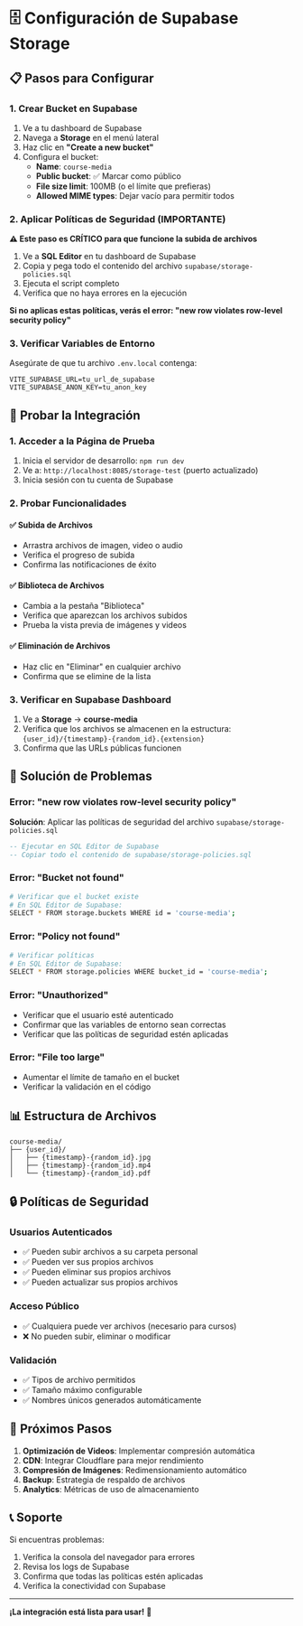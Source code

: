 # 🗄️ Configuración de Supabase Storage

## 📋 Pasos para Configurar

### 1. Crear Bucket en Supabase

1. Ve a tu dashboard de Supabase
2. Navega a **Storage** en el menú lateral
3. Haz clic en **"Create a new bucket"**
4. Configura el bucket:
   - **Name**: `course-media`
   - **Public bucket**: ✅ Marcar como público
   - **File size limit**: 100MB (o el límite que prefieras)
   - **Allowed MIME types**: Dejar vacío para permitir todos

### 2. Aplicar Políticas de Seguridad (IMPORTANTE)

**⚠️ Este paso es CRÍTICO para que funcione la subida de archivos**

1. Ve a **SQL Editor** en tu dashboard de Supabase
2. Copia y pega todo el contenido del archivo `supabase/storage-policies.sql`
3. Ejecuta el script completo
4. Verifica que no haya errores en la ejecución

**Si no aplicas estas políticas, verás el error: "new row violates row-level security policy"**

### 3. Verificar Variables de Entorno

Asegúrate de que tu archivo `.env.local` contenga:

```env
VITE_SUPABASE_URL=tu_url_de_supabase
VITE_SUPABASE_ANON_KEY=tu_anon_key
```

## 🧪 Probar la Integración

### 1. Acceder a la Página de Prueba

1. Inicia el servidor de desarrollo: `npm run dev`
2. Ve a: `http://localhost:8085/storage-test` (puerto actualizado)
3. Inicia sesión con tu cuenta de Supabase

### 2. Probar Funcionalidades

#### ✅ Subida de Archivos
- Arrastra archivos de imagen, video o audio
- Verifica el progreso de subida
- Confirma las notificaciones de éxito

#### ✅ Biblioteca de Archivos
- Cambia a la pestaña "Biblioteca"
- Verifica que aparezcan los archivos subidos
- Prueba la vista previa de imágenes y videos

#### ✅ Eliminación de Archivos
- Haz clic en "Eliminar" en cualquier archivo
- Confirma que se elimine de la lista

### 3. Verificar en Supabase Dashboard

1. Ve a **Storage** → **course-media**
2. Verifica que los archivos se almacenen en la estructura: `{user_id}/{timestamp}-{random_id}.{extension}`
3. Confirma que las URLs públicas funcionen

## 🔧 Solución de Problemas

### Error: "new row violates row-level security policy"
**Solución**: Aplicar las políticas de seguridad del archivo `supabase/storage-policies.sql`

```sql
-- Ejecutar en SQL Editor de Supabase
-- Copiar todo el contenido de supabase/storage-policies.sql
```

### Error: "Bucket not found"
```bash
# Verificar que el bucket existe
# En SQL Editor de Supabase:
SELECT * FROM storage.buckets WHERE id = 'course-media';
```

### Error: "Policy not found"
```bash
# Verificar políticas
# En SQL Editor de Supabase:
SELECT * FROM storage.policies WHERE bucket_id = 'course-media';
```

### Error: "Unauthorized"
- Verificar que el usuario esté autenticado
- Confirmar que las variables de entorno sean correctas
- Verificar que las políticas de seguridad estén aplicadas

### Error: "File too large"
- Aumentar el límite de tamaño en el bucket
- Verificar la validación en el código

## 📊 Estructura de Archivos

```
course-media/
├── {user_id}/
│   ├── {timestamp}-{random_id}.jpg
│   ├── {timestamp}-{random_id}.mp4
│   └── {timestamp}-{random_id}.pdf
```

## 🔒 Políticas de Seguridad

### Usuarios Autenticados
- ✅ Pueden subir archivos a su carpeta personal
- ✅ Pueden ver sus propios archivos
- ✅ Pueden eliminar sus propios archivos
- ✅ Pueden actualizar sus propios archivos

### Acceso Público
- ✅ Cualquiera puede ver archivos (necesario para cursos)
- ❌ No pueden subir, eliminar o modificar

### Validación
- ✅ Tipos de archivo permitidos
- ✅ Tamaño máximo configurable
- ✅ Nombres únicos generados automáticamente

## 🚀 Próximos Pasos

1. **Optimización de Videos**: Implementar compresión automática
2. **CDN**: Integrar Cloudflare para mejor rendimiento
3. **Compresión de Imágenes**: Redimensionamiento automático
4. **Backup**: Estrategia de respaldo de archivos
5. **Analytics**: Métricas de uso de almacenamiento

## 📞 Soporte

Si encuentras problemas:

1. Verifica la consola del navegador para errores
2. Revisa los logs de Supabase
3. Confirma que todas las políticas estén aplicadas
4. Verifica la conectividad con Supabase

---

**¡La integración está lista para usar!** 🎉 